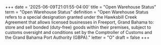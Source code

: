 +++
date = '2025-06-09T21:01:55-04:00'
title = "Open Warehouse Status"
term = "Open Warehouse Status"
definition = "Open Warehouse Status refers to a special designation granted under the Hawksbill Creek Agreement that allows licensed businesses in Freeport, Grand Bahama to: store and sell bonded (duty-free) goods within their premises, subject to customs oversight and conditions set by the Comptroller of Customs and the Grand Bahama Port Authority (GBPA)."
letter = "O"
draft = false
+++

